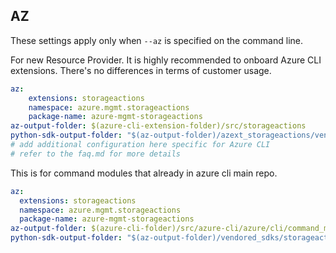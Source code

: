 ## AZ

These settings apply only when `--az` is specified on the command line.

For new Resource Provider. It is highly recommended to onboard Azure CLI extensions. There's no differences in terms of customer usage. 

``` yaml $(az) && $(target-mode) != 'core'
az:
    extensions: storageactions
    namespace: azure.mgmt.storageactions
    package-name: azure-mgmt-storageactions
az-output-folder: $(azure-cli-extension-folder)/src/storageactions
python-sdk-output-folder: "$(az-output-folder)/azext_storageactions/vendored_sdks/storageactions"
# add additional configuration here specific for Azure CLI
# refer to the faq.md for more details
```



This is for command modules that already in azure cli main repo. 
``` yaml $(az) && $(target-mode) == 'core'
az:
  extensions: storageactions
  namespace: azure.mgmt.storageactions
  package-name: azure-mgmt-storageactions
az-output-folder: $(azure-cli-folder)/src/azure-cli/azure/cli/command_modules/storageactions
python-sdk-output-folder: "$(az-output-folder)/vendored_sdks/storageactions"
``` 